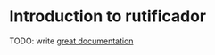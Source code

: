 # Introduction to rutificador

TODO: write [great documentation](http://jacobian.org/writing/what-to-write/)
